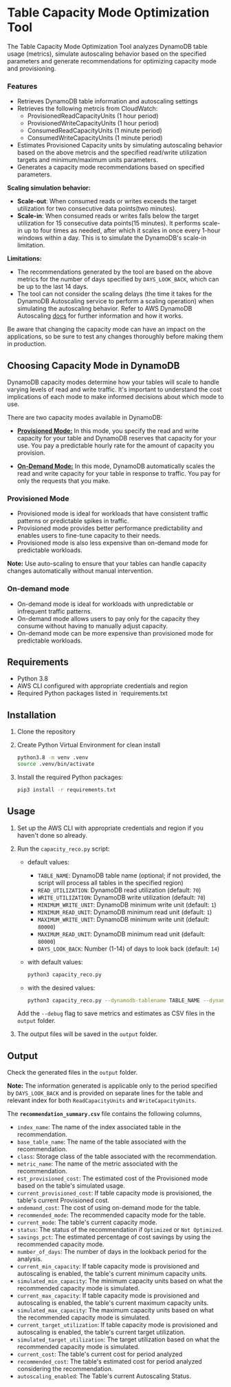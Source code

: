 # Table Capacity Mode Optimization Tool

The Table Capacity Mode Optimization Tool analyzes DynamoDB table usage (metrics), simulate autoscaling behavior based on the specified parameters and generate recommendations for optimizing capacity mode and provisioning.

### Features

- Retrieves DynamoDB table information and autoscaling settings
- Retrieves the following metrcis from CloudWatch:
  - ProvisionedReadCapacityUnits (1 hour period)
  - ProvisionedWriteCapacityUnits (1 hour period)
  - ConsumedReadCapacityUnits (1 minute period)
  - ConsumedWriteCapacityUnits (1 minute period)
- Estimates Provisioned Capacity units by simulating autoscaling behavior based on the above metrcis and the specified read/write utilization targets and minimum/maximum units parameters.
- Generates a capacity mode recommendations based on specified parameters.

**Scaling simulation behavior:**

- **Scale-out**: When consumed reads or writes exceeds the target utilization for two consecutive data points(two minutes).
- **Scale-in**: When consumed reads or writes falls below the target utilization for 15 consecutive data points(15 minutes). It performs scale-in up to four times as needed, after which it scales in once every 1-hour windows within a day. This is to simulate the DynamoDB's scale-in limitation.

**Limitations:**  
* The recommendations generated by the tool are based on the above metrics for the number of days specified by `DAYS_LOOK_BACK`, which can be up to the last 14 days. 
* The tool can not consider the scaling delays (the time it takes for the DynamoDB Autoscaling service to perform a scaling operation) when simulating the autoscaling behavior. Refer to AWS DynamoDB Autoscaling [docs](https://docs.aws.amazon.com/amazondynamodb/latest/developerguide/AutoScaling.html) for further information and how it works.

Be aware that changing the capacity mode can have an impact on the applications, so be sure to test any changes thoroughly before making them in production.

## Choosing Capacity Mode in DynamoDB

DynamoDB capacity modes determine how your tables will scale to handle varying levels of read and write traffic. It's important to understand the cost implications of each mode to make informed decisions about which mode to use.

There are two capacity modes available in DynamoDB:

- [**Provisioned Mode:**](https://docs.aws.amazon.com/amazondynamodb/latest/developerguide/HowItWorks.ReadWriteCapacityMode.html#HowItWorks.ProvisionedThroughput.Manual) In this mode, you specify the read and write capacity for your table and DynamoDB reserves that capacity for your use. You pay a predictable hourly rate for the amount of capacity you provision.

- [**On-Demand Mode:**](https://docs.aws.amazon.com/amazondynamodb/latest/developerguide/HowItWorks.ReadWriteCapacityMode.html#HowItWorks.OnDemand) In this mode, DynamoDB automatically scales the read and write capacity for your table in response to traffic. You pay for only the requests that you make.

### Provisioned Mode

- Provisioned mode is ideal for workloads that have consistent traffic patterns or predictable spikes in traffic.
- Provisioned mode provides better performance predictability and enables users to fine-tune capacity to their needs.
- Provisioned mode is also less expensive than on-demand mode for predictable workloads.

 **Note:** Use auto-scaling to ensure that your tables can handle capacity changes automatically without manual intervention.

### On-demand mode

- On-demand mode is ideal for workloads with unpredictable or infrequent traffic patterns.
- On-demand mode allows users to pay only for the capacity they consume without having to manually adjust capacity.
- On-demand mode can be more expensive than provisioned mode for predictable workloads.

## Requirements

- Python 3.8
- AWS CLI configured with appropriate credentials and region
- Required Python packages listed in `requirements.txt

## Installation

1. Clone the repository
2. Create Python Virtual Environment for clean install

    ```sh
    python3.8 -m venv .venv
    source .venv/bin/activate
    ```

3. Install the required Python packages:

    ```sh
    pip3 install -r requirements.txt
    ```

## Usage

1. Set up the AWS CLI with appropriate credentials and region if you haven't done so already.
2. Run the `capacity_reco.py` script:

    - default values:
        - `TABLE_NAME`: DynamoDB table name (optional; if not provided, the script will process all tables in the specified region)
        - `READ_UTILIZATION`: DynamoDB read utilization (default: `70`)
        - `WRITE_UTILIZATION`: DynamoDB write utilization (default: `70`)
        - `MINIMUM_WRITE_UNIT`: DynamoDB minimum write unit (default: `1`)
        - `MINIMUM_READ_UNIT`: DynamoDB minimum read unit (default: `1`)
        - `MAXIMUM_WRITE_UNIT`: DynamoDB minimum write unit (default: `80000`)
        - `MAXIMUM_READ_UNIT`: DynamoDB minimum read unit (default: `80000`)
        - `DAYS_LOOK_BACK`: Number (1-14) of days to look back (default: `14`)

    - with default values:

        ```sh
        python3 capacity_reco.py
        ```

    - with the desired values:

        ```sh
        python3 capacity_reco.py --dynamodb-tablename TABLE_NAME --dynamodb-read-utilization READ_UTILIZATION --dynamodb-write-utilization WRITE_UTILIZATION --dynamodb-minimum-write-unit MINIMUM_WRITE_UNIT --dynamodb-minimum-read-unit MINIMUM_READ_UNIT --dynamodb-maximum-write-unit MAXIMUM_WRITE_UNIT --dynamodb-maximum-read-unit MAXIMUM_READ_UNIT --number-of-days-look-back DAYS_LOOK_BACK [--debug]
        ```

    Add the `--debug` flag to save metrics and estimates as CSV files in the `output` folder.

3. The output files will be saved in the `output` folder.

## Output

Check the generated files in the `output` folder.

**Note:** The information generated is applicable only to the period specified by `DAYS_LOOK_BACK` and is provided on separate lines for the table and relevant index for both `ReadCapacityUnits` and `WriteCapacityUnits`.

The **`recommendation_summary.csv`** file contains the following columns,

- `index_name`: The name of the index associated table in the recommendation.
- `base_table_name`: The name of the table associated with the recommendation.
- `class`: Storage class of the table associated with the recommendation.
- `metric_name`: The name of the metric associated with the recommendation.
- `est_provisioned_cost`: The estimated cost of the Provisioned mode based on the table's simulated usage.
- `current_provisioned_cost`: If table capacity mode is provisioned, the table's current Provisioned cost.
- `ondemand_cost`: The cost of using on-demand  mode for the table.
- `recommended_mode`: The recommended capacity mode for the table.
- `current_mode`: The table's current capacity mode.
- `status`: The status of the recommendation if `Optimized` or `Not Optimized`.
- `savings_pct`: The estimated percentage of cost savings by using the recommended capacity mode.
- `number_of_days`: The number of days in the lookback period for the analysis.
- `current_min_capacity`: If table capacity mode is provisioned and autoscaling is enabled, the table's current minimum capacity units.
- `simulated_min_capacity`: The minimum capacity units based on what the recommended capacity mode is simulated.
- `current_max_capacity`: If table capacity mode is provisioned and autoscaling is enabled, the table's current maximum capacity units.
- `simulated_max_capacity`: The maximum capacity units based on what the recommended capacity mode is simulated.
- `current_target_utilization`: If table capacity mode is provisioned and autoscaling is enabled, the table's current target utilization.
- `simulated_target_utilization`: The target utilization based on what the recommended capacity mode is simulated.
- `current_cost`: The table's current cost for period analyzed
- `recommended_cost`: The table's estimated cost for period analyzed considering the recommendation.
- `autoscaling_enabled`: The Table's current Autoscaling Status.
